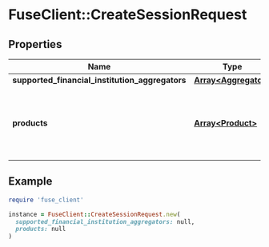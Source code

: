 # FuseClient::CreateSessionRequest

## Properties

| Name | Type | Description | Notes |
| ---- | ---- | ----------- | ----- |
| **supported_financial_institution_aggregators** | [**Array&lt;Aggregator&gt;**](Aggregator.md) |  | [optional] |
| **products** | [**Array&lt;Product&gt;**](Product.md) | List of products that you would like the institutions to support | [optional] |

## Example

```ruby
require 'fuse_client'

instance = FuseClient::CreateSessionRequest.new(
  supported_financial_institution_aggregators: null,
  products: null
)
```

